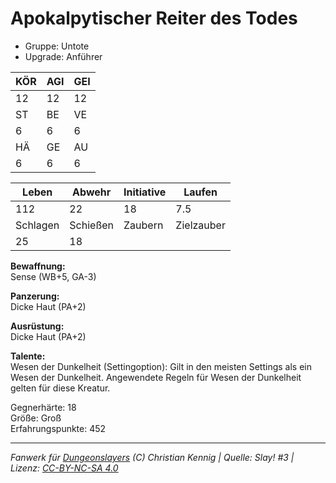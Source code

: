 # Apokalpytischer Reiter des Todes  
- Gruppe: Untote  
- Upgrade: Anführer  

| KÖR | AGI | GEI |  
| --- | --- | --- |  
| 12  | 12  | 12  |
| ST  | BE  | VE  |  
| 6   | 6   | 6   |
| HÄ  | GE  | AU  |  
| 6   | 6   | 6   |


| Leben    | Abwehr   | Initiative | Laufen     |
| -------- | -------- | ---------- | ---------- |
| 112      | 22       | 18         | 7.5        |
| Schlagen | Schießen | Zaubern    | Zielzauber |
| 25       | 18       |            |            |

**Bewaffnung:**  
Sense (WB+5, GA-3)

**Panzerung:**  
Dicke Haut (PA+2)

**Ausrüstung:**  
Dicke Haut (PA+2)

**Talente:**  
Wesen der Dunkelheit (Settingoption): Gilt in den meisten Settings als ein Wesen der Dunkelheit. Angewendete Regeln für Wesen der Dunkelheit gelten für diese Kreatur. 


Gegnerhärte: 18  
Größe: Groß  
Erfahrungspunkte: 452  



___
*Fanwerk für [Dungeonslayers](https://www.dungeonslayers.net/) (C) Christian Kennig | Quelle: Slay! #3 | Lizenz: [CC-BY-NC-SA 4.0](https://creativecommons.org/licenses/by-nc-sa/4.0/deed.de)*